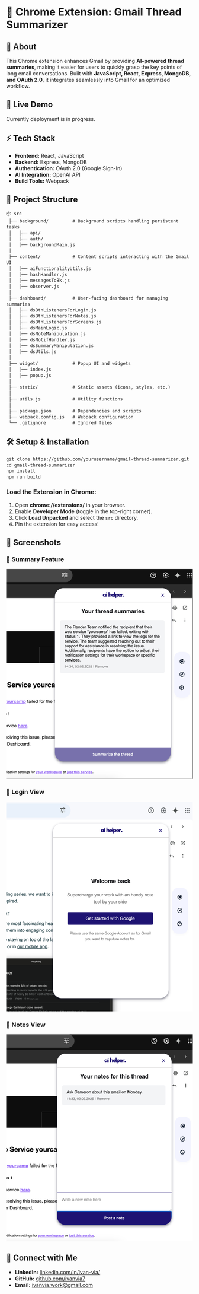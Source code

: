 # 🚀 Chrome Extension: Gmail Thread Summarizer

## 📝 About

This Chrome extension enhances Gmail by providing **AI-powered thread summaries**, making it easier for users to quickly grasp the key points of long email conversations. Built with **JavaScript, React, Express, MongoDB, and OAuth 2.0**, it integrates seamlessly into Gmail for an optimized workflow.

## 🔗 Live Demo

Currently deployment is in progress.

## ⚡ Tech Stack

- **Frontend:** React, JavaScript
- **Backend:** Express, MongoDB
- **Authentication:** OAuth 2.0 (Google Sign-In)
- **AI Integration:** OpenAI API
- **Build Tools:** Webpack

## 📂 Project Structure

```
📦 src
 ├── background/         # Background scripts handling persistent tasks
 │   ├── api/
 │   ├── auth/
 │   ├── backgroundMain.js
 │
 ├── content/            # Content scripts interacting with the Gmail UI
 │   ├── aiFunctionalityUtils.js
 │   ├── hashHandler.js
 │   ├── messagesToBk.js
 │   ├── observer.js
 │
 ├── dashboard/          # User-facing dashboard for managing summaries
 │   ├── dsBtnListenersForLogin.js
 │   ├── dsBtnListenersForNotes.js
 │   ├── dsBtnListenersForScreens.js
 │   ├── dsMainLogic.js
 │   ├── dsNoteManipulation.js
 │   ├── dsNotifHandler.js
 │   ├── dsSummaryManipulation.js
 │   ├── dsUtils.js
 │
 ├── widget/             # Popup UI and widgets
 │   ├── index.js
 │   ├── popup.js
 │
 ├── static/             # Static assets (icons, styles, etc.)
 │
 ├── utils.js            # Utility functions
 │
 ├── package.json        # Dependencies and scripts
 ├── webpack.config.js   # Webpack configuration
 └── .gitignore          # Ignored files
```

## 🛠️ Setup & Installation

```
git clone https://github.com/yourusername/gmail-thread-summarizer.git
cd gmail-thread-summarizer
npm install
npm run build
```

### Load the Extension in Chrome:

1. Open **chrome://extensions/** in your browser.
2. Enable **Developer Mode** (toggle in the top-right corner).
3. Click **Load Unpacked** and select the `src` directory.
4. Pin the extension for easy access!

## 📸 Screenshots

### 🔹 Summary Feature

![Summary Feature](static/screenshots/summary-screen-new.png)

### 🔹 Login View

![Login Screen](static/screenshots/login-screen-new.png)

### 🔹 Notes View

![Login Screen](static/screenshots/notes-screen-new.png)

## 🤝 Connect with Me

- **LinkedIn:** [linkedin.com/in/ivan-via/](https://www.linkedin.com/in/ivan-via/)
- **GitHub:** [github.com/ivanvia7](https://github.com/ivanvia7)
- **Email:** [ivanvia.work@gmail.com](mailto:ivanvia.work@gmail.com)
